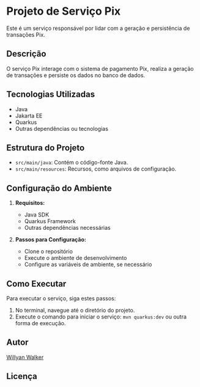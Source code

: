# Projeto de Serviço Pix

Este é um serviço responsável por lidar com a geração e persistência de transações Pix.

## Descrição

O serviço Pix interage com o sistema de pagamento Pix, realiza a geração de transações e persiste os dados no banco de dados.

## Tecnologias Utilizadas

- Java
- Jakarta EE
- Quarkus
- Outras dependências ou tecnologias

## Estrutura do Projeto

- `src/main/java`: Contém o código-fonte Java.
- `src/main/resources`: Recursos, como arquivos de configuração.

## Configuração do Ambiente

1. **Requisitos:**
   - Java SDK
   - Quarkus Framework
   - Outras dependências necessárias

2. **Passos para Configuração:**
   - Clone o repositório
   - Execute o ambiente de desenvolvimento
   - Configure as variáveis de ambiente, se necessário

## Como Executar

Para executar o serviço, siga estes passos:

1. No terminal, navegue até o diretório do projeto.
2. Execute o comando para iniciar o serviço: `mvn quarkus:dev` ou outra forma de execução.

## Autor

[Willyan Walker](link-do-seu-site-ou-rede-social)

## Licença


